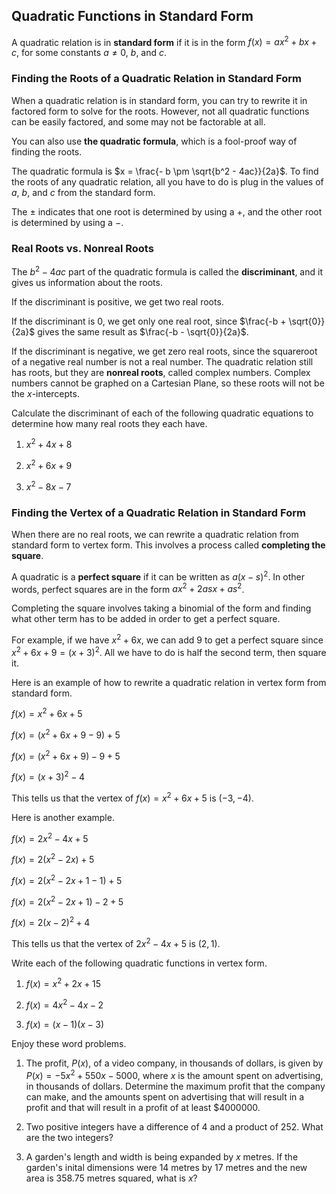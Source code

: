 Quadratic Functions in Standard Form
-------

A quadratic relation is in **standard form** if it is in the form $f(x) = ax^2 + bx + c$, for some constants $a \ne 0$, $b$, and $c$.


### Finding the Roots of a Quadratic Relation in Standard Form

When a quadratic relation is in standard form, you can try to rewrite it in factored form to solve for the roots. However, not all quadratic functions can be easily factored, and some may not be factorable at all.

You can also use **the quadratic formula**, which is a fool-proof way of finding the roots.

The quadratic formula is $x = \frac{- b \pm \sqrt{b^2 - 4ac}}{2a}$. To find the roots of any quadratic relation, all you have to do is plug in the values of $a$, $b$, and $c$ from the standard form.

The $\pm$ indicates that one root is determined by using a $+$, and the other root is determined by using a $-$.


### Real Roots vs. Nonreal Roots

The $b^2 - 4ac$ part of the quadratic formula is called the **discriminant**, and it gives us information about the roots.

If the discriminant is positive, we get two real roots.

If the discriminant is 0, we get only one real root, since $\frac{-b + \sqrt{0}}{2a}$ gives the same result as $\frac{-b - \sqrt{0}}{2a}$.

If the discriminant is negative, we get zero real roots, since the squareroot of a negative real number is not a real number. The quadratic relation still has roots, but they are **nonreal roots**, called complex numbers. Complex numbers cannot be graphed on a Cartesian Plane, so these roots will not be the $x$-intercepts.

Calculate the discriminant of each of the following quadratic equations to determine how many real roots they each have. 

1. $x^2 + 4x + 8$

2. $x^2 + 6x + 9$

3. $x^2 - 8x - 7$


### Finding the Vertex of a Quadratic Relation in Standard Form

When there are no real roots, we can rewrite a quadratic relation from standard form to vertex form. This involves a process called **completing the square**. 

A quadratic is a **perfect square** if it can be written as $a(x - s)^2$. In other words, perfect squares are in the form $ax^2 + 2asx + as^2$. 

Completing the square involves taking a binomial of the form and finding what other term has to be added in order to get a perfect square.

For example, if we have $x^2 + 6x$, we can add 9 to get a perfect square since $x^2 + 6x + 9 = (x + 3)^2$. All we have to do is half the second term, then square it.

Here is an example of how to rewrite a quadratic relation in vertex form from standard form.

$f(x) = x^2 + 6x + 5$

$f(x) = (x^2 + 6x + 9 - 9) + 5$

$f(x) = (x^2 + 6x + 9) - 9 + 5$

$f(x) = (x + 3)^2 - 4$

This tells us that the vertex of $f(x) = x^2 + 6x + 5$ is $(-3, -4)$.

Here is another example.

$f(x) = 2x^2 - 4x + 5$

$f(x) = 2(x^2 - 2x) + 5$

$f(x) = 2(x^2 - 2x + 1 - 1) + 5$

$f(x) = 2(x^2 - 2x + 1) - 2 + 5$

$f(x) = 2(x - 2)^2 + 4$

This tells us that the vertex of $2x^2 - 4x + 5$ is $(2, 1)$.


Write each of the following quadratic functions in vertex form.

1. $f(x) = x^2 + 2x + 15$

2. $f(x) = 4x^2 - 4x - 2$

3. $f(x) = (x - 1)(x - 3)$


Enjoy these word problems.

1. The profit, $P(x)$, of a video company, in thousands of dollars, is given by $P(x) = -5x^2 + 550x - 5000$, where $x$ is the amount spent on advertising, in thousands of dollars. Determine the maximum profit that the company can make, and the amounts spent on advertising that will result in a profit and that will result in a profit of at least $$4 000 000$. 

2. Two positive integers have a difference of 4 and a product of 252. What are the two integers?

3. A garden's length and width is being expanded by $x$ metres. If the garden's inital dimensions were 14 metres by 17 metres and the new area is 358.75 metres squared, what is $x$?
